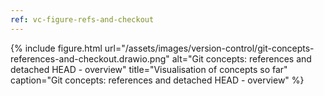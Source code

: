 ```yaml
---
ref: vc-figure-refs-and-checkout
---
```


{% include figure.html
   url="/assets/images/version-control/git-concepts-references-and-checkout.drawio.png"
   alt="Git concepts: references and detached HEAD - overview"
   title="Visualisation of concepts so far"
   caption="Git concepts: references and detached HEAD - overview" %}
